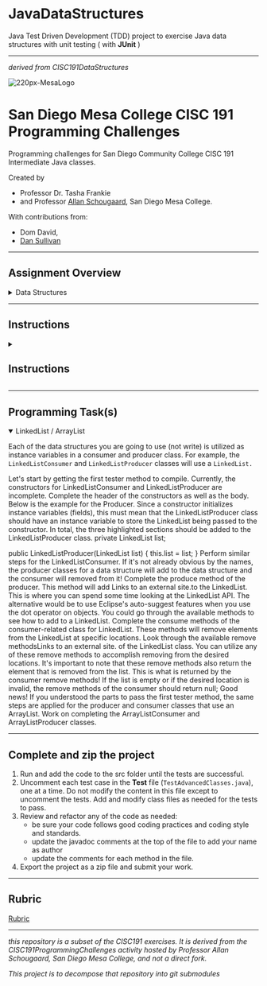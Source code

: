 # JavaDataStructures
 
Java Test Driven Development (TDD) project to exercise Java data structures with unit testing ( with **JUnit** )

________

_derived from CISC191DataStructures_
 
![220px-MesaLogo](https://github.com/schougaard/SanDiegoMesaCISC191ProgrammingChallenges/assets/716243/334f6724-6afa-4198-9eff-7c49c472cd35)

# San Diego Mesa College CISC 191 Programming Challenges
Programming challenges for San Diego Community College CISC 191 Intermediate Java classes.

Created by
- Professor Dr. Tasha Frankie
- and Professor [Allan Schougaard](https://github.com/schougaard), San Diego Mesa College.

With contributions from: 
- Dom David,
- [Dan Sullivan](https://github.com/uid100)

________

## Assignment Overview

<details> 
    <summary>Data Structures</summary>

 Data structures are needed in Java programming to store and organize data efficiently. They allow programmers to access and manipulate data quickly and easily, which is essential for writing efficient and scalable code.

There are many different data structures available in Java, each with its advantages and disadvantages. The choice of which data structure to use depends on the specific application. For example, if you need to store a large amount of data that needs to be accessed in a sequential order, you might use an array. If you need to store data that can be added or removed frequently, you might use a linked list.

Data structures are an essential part of Java programming. By understanding data structures and how to use them, you can write code that is efficient, scalable, and easy to maintain.

Here are some specific examples of how data structures are used in Java programming:

Arrays are used to store data in a sequential order. They are efficient for storing and accessing data that is accessed in a sequential order. For example, you might use an array to store the names of all the students in a class.

Linked lists are used to store data in a linked list. They are more flexible than arrays, but they are also less efficient for accessing data that is not stored in a sequential order. For example, you might use a linked list to store the history of all the websites that a user has visited.

Stacks are used to store data in a last-in, first-out (LIFO) order. They are often used to implement functions and procedures. For example, you might use a stack to store the call stack of a running program.

Queues are used to store data in a first-in, first-out (FIFO) order. They are often used to implement event handling and task scheduling. For example, you might use a queue to store the requests that are waiting to be processed by a server.

Trees are used to store data in a hierarchical order. They are often used to represent graphs and other data structures. For example, you might use a tree to store the file system of a computer.

Hash tables are used to store data in a hash table. They are often used to implement dictionaries and other data structures that require fast lookups. For example, you might use a hash table to store the words in a dictionary.

These are just a few examples of how data structures are used in Java programming. By understanding data structures and how to use them, you can write code that is efficient, scalable, and easy to maintain.

The goal of this programming assignment is to ask you to work with these different data structures and increase your awareness of their availability, behavior, and use. Familiarizing yourself with them will help you better consider how you might use them for your project.

</details>

________

## Instructions

<details>

 <summary><h2>Instructions</h2></summary>

## _(Open the Project)_
1. From the **<> Code** dropdown link in the repository (above), download the Zip file to your computer.
2. Extract the files to your working folder
3. Open Eclipse and import the project. 
   - You can use File>Import menu item or right-click in the Package Manager and choose Import.
   - select General>Projects from Folder or Archive
   - navigate into the project until you see the `bin` and `src` folders, and choose *open*
4. Expand the project in the package explorer and find the .java files below the **src** folder.

## _(Complete the Assignment)_

  
Similar to previous assignments, you will use the tester class to guide you in completing this programming assignment along with this programming assignment guide.

</details>

___________

## Programming Task(s)

<details open>
    <summary>LinkedList / ArrayList</summary>

Each of the data structures you are going to use (not write) is utilized as instance variables in a consumer and producer class. For example, the `LinkedListConsumer` and `LinkedListProducer` classes will use a `LinkedList.` 

Let's start by getting the first tester method to compile. Currently, the constructors for LinkedListConsumer and LinkedListProducer are incomplete. Complete the header of the constructors as well as the body. Below is the example for the Producer. Since a constructor initializes instance variables (fields), this must mean that the LinkedListProducer class should have an instance variable to store the LinkedList being passed to the constructor. In total, the three highlighted sections should be added to the LinkedListProducer class. 
private LinkedList<String> list;

public LinkedListProducer(LinkedList<String> list)
{
       this.list = list;
}
Perform similar steps for the LinkedListConsumer.
If it's not already obvious by the names, the producer classes for a data structure will add to the data structure and the consumer will removed from it! Complete the produce method of the producer. This method will add Links to an external site.to the LinkedList. This is where you can spend some time looking at the LinkedList API. The alternative would be to use Eclipse's auto-suggest features when you use the dot operator on objects. You could go through the available methods to see how to add to a LinkedList.
Complete the consume methods of the consumer-related class for LinkedList. These methods will remove elements from the LinkedList at specific locations. Look through the available remove methodsLinks to an external site. of the LinkedList class. You can utilize any of these remove methods to accomplish removing from the desired locations. It's important to note that these remove methods also return the element that is removed from the list. This is what is returned by the consumer remove methods! If the list is empty or if the desired location is invalid, the remove methods of the consumer should return null;
Good news! If you understood the parts to pass the first tester method, the same steps are applied for the producer and consumer classes that use an ArrayList. Work on completing the ArrayListConsumer and ArrayListProducer classes. 

</details>

___________

## Complete and zip the project
1. Run and add the code to the src folder until the tests are successful.
2. Uncomment each test case in the **Test** file (`TestAdvancedClasses.java`), one at a time. 
Do not modify the content in this file except to uncomment the tests. Add and modify class files
as needed for the tests to pass.
3. Review and refactor any of the code as needed:
    - be sure your code follows good coding practices and coding style and standards.
    - update the javadoc comments at the top of the file to add your name as author
    - update the comments for each method in the file.
4. Export the project as a zip file and submit your work.

___________

## Rubric

[Rubric](Rubric.md)


___________

_this repository is a subset of the CISC191 exercises. It is derived from the CISC191ProgrammingChallenges 
activity hosted by Professor Allan Schougaard, San Diego Mesa College, and not a direct fork._

_This project is to decompose that repository into git submodules_
